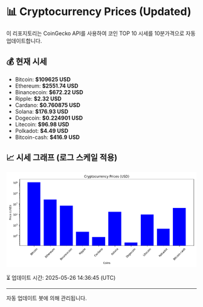 
# 📊 Cryptocurrency Prices (Updated)

이 리포지토리는 CoinGecko API를 사용하여 코인 TOP 10 시세를 10분가격으로 자동 업데이트합니다.

## 💰 현재 시세
- Bitcoin: **$109625 USD**
- Ethereum: **$2551.74 USD**
- Binancecoin: **$672.22 USD**
- Ripple: **$2.32 USD**
- Cardano: **$0.760875 USD**
- Solana: **$176.93 USD**
- Dogecoin: **$0.224901 USD**
- Litecoin: **$96.98 USD**
- Polkadot: **$4.49 USD**
- Bitcoin-cash: **$416.9 USD**

## 📈 시세 그래프 (로그 스케일 적용)
![Crypto Prices](crypto_prices.png)

⏳ 업데이트 시간: 2025-05-26 14:36:45 (UTC)

---
자동 업데이트 봇에 의해 관리됩니다.
